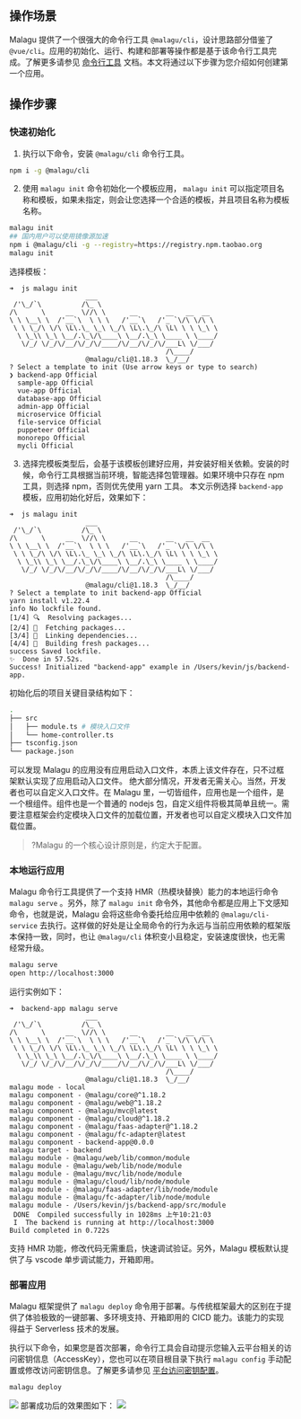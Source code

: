 ## 操作场景

Malagu 提供了一个很强大的命令行工具 `@malagu/cli`，设计思路部分借鉴了 `@vue/cli`。应用的初始化、运行、构建和部署等操作都是基于该命令行工具完成。了解更多请参见 [命令行工具](https://www.yuque.com/cellbang/malagu/xbfpir) 文档。本文将通过以下步骤为您介绍如何创建第一个应用。



## 操作步骤

### 快速初始化

1. 执行以下命令，安装 `@malagu/cli` 命令行工具。
```sh
npm i -g @malagu/cli
```
2. 使用 `malagu init` 命令初始化一个模板应用， `malagu init` 可以指定项目名称和模板，如果未指定，则会让您选择一个合适的模板，并且项目名称为模板名称。
```sh
malagu init
## 国内用户可以使用镜像源加速
npm i @malagu/cli -g --registry=https://registry.npm.taobao.org
malagu init
```
选择模板：
```
➜  js malagu init
                   ___
 /'\_/`\          /\_ \
/\      \     __  \//\ \      __       __   __  __
\ \ \__\ \  /'__`\  \ \ \   /'__`\   /'_ `\/\ \/\ \
 \ \ \_/\ \/\ \L\.\_ \_\ \_/\ \L\.\_/\ \L\ \ \ \_\ \
  \ \_\\ \_\ \__/.\_\/\____\ \__/.\_\ \____ \ \____/
   \/_/ \/_/\/__/\/_/\/____/\/__/\/_/\/___L\ \/___/
                                       /\____/
                   @malagu/cli@1.18.3  \_/__/
? Select a template to init (Use arrow keys or type to search)
❯ backend-app Official
  sample-app Official
  vue-app Official
  database-app Official
  admin-app Official
  microservice Official
  file-service Official
  puppeteer Official
  monorepo Official
  mycli Official
```
3. 选择完模板类型后，会基于该模板创建好应用，并安装好相关依赖。安装的时候，命令行工具根据当前环境，智能选择包管理器。如果环境中只存在 npm 工具，则选择 npm，否则优先使用 yarn 工具。
本文示例选择 `backend-app` 模板，应用初始化好后，效果如下：
```
➜  js malagu init
                   ___
 /'\_/`\          /\_ \
/\      \     __  \//\ \      __       __   __  __
\ \ \__\ \  /'__`\  \ \ \   /'__`\   /'_ `\/\ \/\ \
 \ \ \_/\ \/\ \L\.\_ \_\ \_/\ \L\.\_/\ \L\ \ \ \_\ \
  \ \_\\ \_\ \__/.\_\/\____\ \__/.\_\ \____ \ \____/
   \/_/ \/_/\/__/\/_/\/____/\/__/\/_/\/___L\ \/___/
                                       /\____/
                   @malagu/cli@1.18.3  \_/__/
? Select a template to init backend-app Official
yarn install v1.22.4
info No lockfile found.
[1/4] 🔍  Resolving packages...
[2/4] 🚚  Fetching packages...
[3/4] 🔗  Linking dependencies...
[4/4] 🔨  Building fresh packages...
success Saved lockfile.
✨  Done in 57.52s.
Success! Initialized "backend-app" example in /Users/kevin/js/backend-app.
```
初始化后的项目关键目录结构如下：
```sh
.
├── src
│   ├── module.ts # 模块入口文件
│   └── home-controller.ts
├── tsconfig.json
└── package.json
```
可以发现 Malagu 的应用没有应用启动入口文件，本质上该文件存在，只不过框架默认实现了应用启动入口文件。
绝大部分情况，开发者无需关心。当然，开发者也可以自定义入口文件。在 Malagu 里，一切皆组件，应用也是一个组件，是一个根组件。组件也是一个普通的 nodejs 包，自定义组件将极其简单且统一。需要注意框架会约定模块入口文件的加载位置，开发者也可以自定义模块入口文件加载位置。
>?Malagu 的一个核心设计原则是，约定大于配置。


### 本地运行应用

Malagu 命令行工具提供了一个支持 HMR（热模块替换）能力的本地运行命令 `malagu serve` 。另外，除了 `malagu init` 命令外，其他命令都是应用上下文感知命令，也就是说，Malagu 会将这些命令委托给应用中依赖的 `@malagu/cli-service` 去执行。这样做的好处是让全局命令的行为永远与当前应用依赖的框架版本保持一致，同时，也让 `@malagu/cli` 体积变小且稳定，安装速度很快，也无需经常升级。
```sh
malagu serve
open http://localhost:3000
```
运行实例如下：
```
➜  backend-app malagu serve
                   ___
 /'\_/`\          /\_ \
/\      \     __  \//\ \      __       __   __  __
\ \ \__\ \  /'__`\  \ \ \   /'__`\   /'_ `\/\ \/\ \
 \ \ \_/\ \/\ \L\.\_ \_\ \_/\ \L\.\_/\ \L\ \ \ \_\ \
  \ \_\\ \_\ \__/.\_\/\____\ \__/.\_\ \____ \ \____/
   \/_/ \/_/\/__/\/_/\/____/\/__/\/_/\/___L\ \/___/
                                       /\____/
                   @malagu/cli@1.18.3  \_/__/
malagu mode - local
malagu component - @malagu/core@^1.18.2
malagu component - @malagu/web@^1.18.2
malagu component - @malagu/mvc@latest
malagu component - @malagu/cloud@^1.18.2
malagu component - @malagu/faas-adapter@^1.18.2
malagu component - @malagu/fc-adapter@latest
malagu component - backend-app@0.0.0
malagu target - backend
malagu module - @malagu/web/lib/common/module
malagu module - @malagu/web/lib/node/module
malagu module - @malagu/mvc/lib/node/module
malagu module - @malagu/cloud/lib/node/module
malagu module - @malagu/faas-adapter/lib/node/module
malagu module - @malagu/fc-adapter/lib/node/module
malagu module - /Users/kevin/js/backend-app/src/module
 DONE  Compiled successfully in 1028ms 上午10:21:03
 I  The backend is running at http://localhost:3000
Build completed in 0.722s
```
支持 HMR 功能，修改代码无需重启，快速调试验证。另外，Malagu 模板默认提供了与 vscode 单步调试能力，开箱即用。

### 部署应用

Malagu 框架提供了 `malagu deploy` 命令用于部署。与传统框架最大的区别在于提供了体验极致的一键部署、多环境支持、开箱即用的 CICD 能力。该能力的实现得益于 Serverless 技术的发展。

执行以下命令，如果您是首次部署，命令行工具会自动提示您输入云平台相关的访问密钥信息（AccessKey），您也可以在项目根目录下执行 `malagu config` 手动配置或修改访问密钥信息。了解更多请参见 [平台访问密钥配置](https://www.yuque.com/cellbang/malagu/ktefxi)。
```sh
malagu deploy
```
![](https://main.qcloudimg.com/raw/6304e789ecad77458aebf176c8036424.png)
部署成功后的效果图如下：
![](https://main.qcloudimg.com/raw/909bb22722a4da57a9609ed85a5a9105.png)
